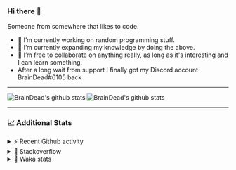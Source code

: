 ### Hi there 👋

Someone from somewhere that likes to code.

- 🔭 I’m currently working on random programming stuff.
- 🌱 I’m currently expanding my knowledge by doing the above.
- 👯 I’m free to collaborate on anything really, as long as it's interesting and I can learn something.
- After a long wait from support I finally got my Discord account BrainDead#6105 back
<hr>


<img alt="BrainDead's github stats" align="left" src="https://github-readme-stats.vercel.app/api?username=albertopoljak&count_private=true&show_icons=true&theme=radical&hide_border=true"/>
<img alt="BrainDead's github stats" align="left" src="https://github-readme-stats.vercel.app/api/top-langs/?username=albertopoljak&layout=compact&theme=radical&hide_border=true&card_width=250"/>
<br clear="left"/>

<hr>

### 📈 Additional Stats

<details>
  <summary>⚡ Recent Github activity</summary>
  <br/>

  <!--START_SECTION:activity-->
1. 🗣 Commented on [#10](https://github.com/albertopoljak/orindance.party/issues/10) in [albertopoljak/orindance.party](https://github.com/albertopoljak/orindance.party)
2. ❗️ Opened issue [#81889](https://github.com/odoo/odoo/issues/81889) in [odoo/odoo](https://github.com/odoo/odoo)
3. 🗣 Commented on [#64](https://github.com/HuyaneMatsu/hata/issues/64) in [HuyaneMatsu/hata](https://github.com/HuyaneMatsu/hata)
4. 💪 Opened PR [#64](https://github.com/HuyaneMatsu/hata/pull/64) in [HuyaneMatsu/hata](https://github.com/HuyaneMatsu/hata)
5. 🗣 Commented on [#158](https://github.com/Tortoise-Community/Tortoise-BOT/issues/158) in [Tortoise-Community/Tortoise-BOT](https://github.com/Tortoise-Community/Tortoise-BOT)
  <!--END_SECTION:activity-->
</details>

<details>
  <summary>👀 Stackoverflow</summary>

  [![Omid Nikrah StackOverflow](https://github-readme-stackoverflow.vercel.app/?userID=11311072&theme=dark)](https://stackoverflow.com/users/11311072/braindead)

</details>

<details>
  <summary>🤖 Waka stats</summary>
  <br/>

  <!--START_SECTION:waka-->
![Profile Views](http://img.shields.io/badge/Profile%20Views-4-blue)

![Lines of code](https://img.shields.io/badge/From%20Hello%20World%20I%27ve%20Written-275235%20lines%20of%20code-blue)

**🐱 My Github Data** 

> 🏆 150 Contributions in the Year 2022
 > 
> 📦 149.0 kB Used in Github's Storage 
 > 
> 💼 Opted to Hire
 > 
> 📜 33 Public Repositories 
 > 
> 🔑 10 Private Repositories  
 > 
**I'm an Early 🐤** 

```text
🌞 Morning    210 commits    ██████░░░░░░░░░░░░░░░░░░░   25.83% 
🌆 Daytime    324 commits    ██████████░░░░░░░░░░░░░░░   39.85% 
🌃 Evening    192 commits    ██████░░░░░░░░░░░░░░░░░░░   23.62% 
🌙 Night      87 commits     ██░░░░░░░░░░░░░░░░░░░░░░░   10.7%

```
📅 **I'm Most Productive on Wednesday** 

```text
Monday       130 commits    ████░░░░░░░░░░░░░░░░░░░░░   15.99% 
Tuesday      154 commits    ████░░░░░░░░░░░░░░░░░░░░░   18.94% 
Wednesday    158 commits    ████░░░░░░░░░░░░░░░░░░░░░   19.43% 
Thursday     134 commits    ████░░░░░░░░░░░░░░░░░░░░░   16.48% 
Friday       100 commits    ███░░░░░░░░░░░░░░░░░░░░░░   12.3% 
Saturday     61 commits     ██░░░░░░░░░░░░░░░░░░░░░░░   7.5% 
Sunday       76 commits     ██░░░░░░░░░░░░░░░░░░░░░░░   9.35%

```


📊 **This Week I Spent My Time On** 

```text
💬 Programming Languages: 
Python                   11 hrs 26 mins      ██████████████░░░░░░░░░░░   59.3% 
XML                      3 hrs 47 mins       █████░░░░░░░░░░░░░░░░░░░░   19.63% 
Markdown                 1 hr 34 mins        ██░░░░░░░░░░░░░░░░░░░░░░░   8.15% 
textmate                 1 hr 22 mins        █░░░░░░░░░░░░░░░░░░░░░░░░   7.12% 
Text                     39 mins             ░░░░░░░░░░░░░░░░░░░░░░░░░   3.43%

🐱‍💻 Projects: 
odoo_14                  9 hrs 32 mins       ████████████░░░░░░░░░░░░░   49.43% 
MC-Fart-Mic              7 hrs 28 mins       █████████░░░░░░░░░░░░░░░░   38.76% 
odoo_15                  2 hrs 9 mins        ██░░░░░░░░░░░░░░░░░░░░░░░   11.22% 
glovia_custom_addons     3 mins              ░░░░░░░░░░░░░░░░░░░░░░░░░   0.3% 
studioplus_hr            2 mins              ░░░░░░░░░░░░░░░░░░░░░░░░░   0.18%

💻 Operating System: 
Linux                    19 hrs 17 mins      █████████████████████████   100.0%

```

**I Mostly Code in Python** 

```text
Python                   32 repos            ████████████████████░░░░░   80.0% 
Java                     4 repos             ██░░░░░░░░░░░░░░░░░░░░░░░   10.0% 
TypeScript               1 repo              ░░░░░░░░░░░░░░░░░░░░░░░░░   2.5% 
JavaScript               1 repo              ░░░░░░░░░░░░░░░░░░░░░░░░░   2.5% 
HTML                     1 repo              ░░░░░░░░░░░░░░░░░░░░░░░░░   2.5%

```



 Last Updated on 16/02/2022
<!--END_SECTION:waka-->
</details>

